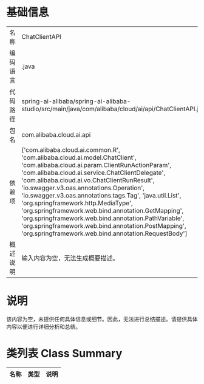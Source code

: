 # 基础信息

|      |      |
|------|------|
| 名称 | ChatClientAPI |
| 编码语言 | .java |
| 代码路径 | spring-ai-alibaba/spring-ai-alibaba-studio/src/main/java/com/alibaba/cloud/ai/api/ChatClientAPI.java |
| 包名 | com.alibaba.cloud.ai.api |
| 依赖项 | ['com.alibaba.cloud.ai.common.R', 'com.alibaba.cloud.ai.model.ChatClient', 'com.alibaba.cloud.ai.param.ClientRunActionParam', 'com.alibaba.cloud.ai.service.ChatClientDelegate', 'com.alibaba.cloud.ai.vo.ChatClientRunResult', 'io.swagger.v3.oas.annotations.Operation', 'io.swagger.v3.oas.annotations.tags.Tag', 'java.util.List', 'org.springframework.http.MediaType', 'org.springframework.web.bind.annotation.GetMapping', 'org.springframework.web.bind.annotation.PathVariable', 'org.springframework.web.bind.annotation.PostMapping', 'org.springframework.web.bind.annotation.RequestBody'] |
| 概述说明 | 输入内容为空，无法生成概要描述。 |

# 说明

该内容为空，未提供任何具体信息或细节。因此，无法进行总结描述。请提供具体内容以便进行详细分析和总结。

# 类列表 Class Summary

| 名称   | 类型  | 说明 |
|-------|------|-------------|




